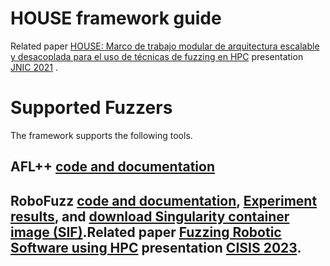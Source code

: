 HOUSE framework guide
=========================	
Related paper [HOUSE: Marco de trabajo modular de arquitectura escalable y desacoplada para el uso de técnicas de fuzzing en HPC](https://github.com/b0rh/Latex/blob/main/paper_JNIC_2021/HOUSE%20Marco%20de%20trabajo%20modular%20de%20arquitectura%20escalable%20y%20desacoplada%20para%20el%20uso%20de%20t%C3%A9cnicas%20de%20fuzzing%20en%20HPC.pdf) presentation [JNIC 2021](https://github.com/b0rh/Latex/blob/main/presentation_JNIC_2021/PresentacionJNIC2021.pdf) .


# Supported Fuzzers
The framework supports the following tools.
## AFL++ [code and documentation](https://github.com/b0rh/HOUSE/tree/master/0.TLB/AFL%2B%2B)
## RoboFuzz [code and documentation](https://github.com/b0rh/HOUSE/tree/master/0.TLB/ROS2_foxy-robofuzz), [Experiment results](https://github.com/b0rh/HOUSE/tree/master/B.OR/TB3-MI2_Robofuzz), and [download Singularity container image (SIF)](https://drive.google.com/file/d/1fg2InRNrwcbU3XKqwiTxA40YGrIYiRLD/view?usp=sharing).Related paper [Fuzzing Robotic Software using HPC](https://github.com/b0rh/Latex/blob/main/paper_CISIS_2023/Fuzzing%20Robotic%20Software%20using%20HPC.pdf) presentation [CISIS 2023](https://github.com/b0rh/Latex/blob/main/presentation_CISIS_2023/PresentationCISIS2023.pdf).
